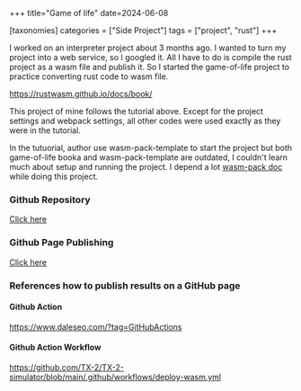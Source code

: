 +++
title="Game of life"
date=2024-06-08

[taxonomies]
categories = ["Side Project"]
tags = ["project", "rust"]
+++

I worked on an interpreter project about 3 months ago. I wanted to turn my project into a web service, so I googled it. All I have to do is compile the rust project as a wasm file and publish it. So I started the game-of-life project to practice converting rust code to wasm file.

https://rustwasm.github.io/docs/book/ 

This project of mine follows the tutorial above. Except for the project settings and webpack settings, all other codes were used exactly as they were in the tutorial.

In the tutuorial, author use wasm-pack-template to start the project but both game-of-life booka and wasm-pack-template are outdated, I couldn't learn much about setup and running the project. 
I depend a lot [wasm-pack doc](https://rustwasm.github.io/docs/wasm-pack/) while doing this project.


### Github Repository
[Click here](https://github.com/emptyfridge0900/game-of-life)

### Github Page Publishing
[Click here](https://emptyfridge0900.dev/game-of-life)
### References how to publish results on a GitHub page
#### Github Action
https://www.daleseo.com/?tag=GitHubActions

#### Github Action Workflow
https://github.com/TX-2/TX-2-simulator/blob/main/.github/workflows/deploy-wasm.yml

